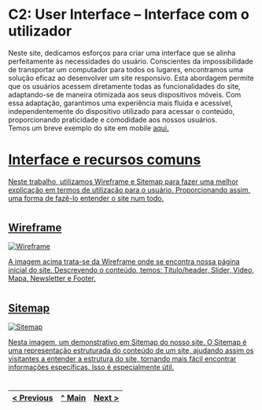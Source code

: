 # C2: User Interface – Interface com o utilizador

Neste site, dedicamos esforços para criar uma interface que se alinha perfeitamente às necessidades do usuário. Conscientes da impossibilidade de transportar um computador para todos os lugares, encontramos uma solução eficaz ao desenvolver um site responsivo. Esta abordagem permite que os usuários acessem diretamente todas as funcionalidades do site, adaptando-se de maneira otimizada aos seus dispositivos móveis. Com essa adaptação, garantimos uma experiência mais fluida e acessível, independentemente do dispositivo utilizado para acessar o conteúdo, proporcionando praticidade e comodidade aos nossos usuários.<br>
Temos um breve exemplo do site em mobile <a href="https://youtu.be/KBExHbqqrRos">aqui.


#

# Interface e recursos comuns

Neste trabalho, utilizamos Wireframe e Sitemap para fazer uma melhor explicação em termos de utilização para o usuário. Proporcionando assim, uma forma de fazê-lo entender o site num todo.

#

## Wireframe

<img alt="Wireframe" src="https://raw.githubusercontent.com/tiwm23tig05/tiwm23tig05/main/doc/Imagens/Wireframe.png">

A imagem acima trata-se da Wireframe onde se encontra nossa página inicial do site. Descrevendo o conteúdo, temos: Titulo/header, Slider, Video, Mapa, Newsletter e Footer.

#

## Sitemap

<img alt="Sitemap" src="https://github.com/tiwm23tig05/tiwm23tig05/blob/main/doc/Imagens/SiteMap.png">

Nesta imagem, um demonstrativo em Sitemap do nosso site. O Sitemap é uma representação estruturada do conteúdo de um site, ajudando assim os visitantes a entender a estrutura do site, tornando mais fácil encontrar informações específicas. Isso é especialmente útil.

#

< Previous | [^ Main](../../../) | [Next >](c3.md)
:--- | :---: | ---: 


